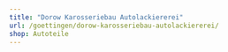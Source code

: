 ```yaml
---
title: "Dorow Karosseriebau Autolackiererei"
url: /goettingen/dorow-karosseriebau-autolackiererei/
shop: Autoteile
---
```

